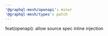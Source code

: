 ```yaml
---
'@graphql-mesh/openapi': minor
'@graphql-mesh/types': patch
---
```


feat(openapi): allow source spec inline injection
